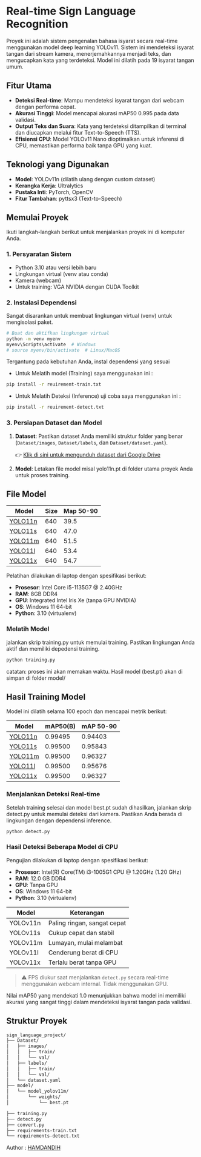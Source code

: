 # Real-time Sign Language Recognition

<!-- ![Demo](https://miro.medium.com/v2/resize:fit:1400/1*986e-bB7K39D4S-S70K4Yg.png) -->

Proyek ini adalah sistem pengenalan bahasa isyarat secara real-time menggunakan model deep learning YOLOv11. Sistem ini mendeteksi isyarat tangan dari stream kamera, menerjemahkannya menjadi teks, dan mengucapkan kata yang terdeteksi. Model ini dilatih pada 19 isyarat tangan umum.

## Fitur Utama

- **Deteksi Real-time**: Mampu mendeteksi isyarat tangan dari webcam dengan performa cepat.
- **Akurasi Tinggi**: Model mencapai akurasi mAP50 0.995 pada data validasi.
- **Output Teks dan Suara**: Kata yang terdeteksi ditampilkan di terminal dan diucapkan melalui fitur Text-to-Speech (TTS).
- **Efisiensi CPU**: Model YOLOv11 Nano dioptimalkan untuk inferensi di CPU, memastikan performa baik tanpa GPU yang kuat.

## Teknologi yang Digunakan

- **Model**: YOLOv11n (dilatih ulang dengan custom dataset)
- **Kerangka Kerja**: Ultralytics
- **Pustaka Inti**: PyTorch, OpenCV
- **Fitur Tambahan**: pyttsx3 (Text-to-Speech)

## Memulai Proyek

Ikuti langkah-langkah berikut untuk menjalankan proyek ini di komputer Anda.

### 1. Persyaratan Sistem

- Python 3.10 atau versi lebih baru  
- Lingkungan virtual (venv atau conda)  
- Kamera (webcam)  
- Untuk training: VGA NVIDIA dengan CUDA Toolkit

### 2. Instalasi Dependensi

Sangat disarankan untuk membuat lingkungan virtual (venv) untuk mengisolasi paket.


```bash
# Buat dan aktifkan lingkungan virtual
python -m venv myenv
myenv\Scripts\activate  # Windows
# source myenv/bin/activate  # Linux/MacOS
```
Tergantung pada kebutuhan Anda, instal dependensi yang sesuai
- Untuk Melatih model (Training) saya menggunakan ini :
```bash
pip install -r reuirement-train.txt
```
- Untuk Melatih Deteksi (Inference) uji coba saya menggunakan ini :
```bash
pip install -r reuirement-detect.txt
```


### 3. Persiapan Dataset dan Model

1. **Dataset**: Pastikan dataset Anda memiliki struktur folder yang benar (`Dataset/images`, `Dataset/labels`, dan `Dataset/dataset.yaml`).

   👉 [Klik di sini untuk mengunduh dataset dari Google Drive](https://drive.google.com/file/d/ID-GOOGLE-DRIVE/view?usp=sharing)


2. **Model**: Letakan file model misal yolo11n.pt di folder utama proyek Anda untuk proses training.

## File Model
| Model          | Size          |Map 50-90      |
|----------------|---------------|---------------|
| [YOLO11n](https://github.com/ultralytics/assets/releases/download/v8.3.0/yolo11n.pt)  | 640           | 39.5          |
| [YOLO11s](https://github.com/ultralytics/assets/releases/download/v8.3.0/yolo11s.pt)  | 640           | 47.0          |
| [YOLO11m](https://github.com/ultralytics/assets/releases/download/v8.3.0/yolo11m.pt)  | 640           | 51.5          |
| [YOLO11l](https://github.com/ultralytics/assets/releases/download/v8.3.0/yolo11l.pt)  | 640           | 53.4          |
| [YOLO11x](https://github.com/ultralytics/assets/releases/download/v8.3.0/yolo11s.pt)  | 640           | 54.7          |
 
Pelatihan dilakukan di laptop dengan spesifikasi berikut:

- **Prosesor**: Intel Core i5-1135G7 @ 2.40GHz
- **RAM**: 8GB DDR4
- **GPU**: Integrated Intel Iris Xe (tanpa GPU NVIDIA)
- **OS**: Windows 11 64-bit
- **Python**: 3.10 (virtualenv)

### Melatih Model
jalankan skrip training.py untuk memulai training. Pastikan lingkungan Anda aktif dan memiliki depedensi training.
```bash
python training.py
```
catatan: proses ini akan memakan waktu. Hasil model (best.pt) akan di simpan di folder model/


## Hasil Training Model
Model ini dilatih selama 100 epoch dan mencapai metrik berikut:

| Model          | mAP50(B)          |mAP 50-90      |
|----------------|-------------------|---------------|
| [YOLO11n](https://drive.google.com/drive/folders/1igH2g6rC4kupeYrRv4M63ipEvwhTqbxH?usp=sharing)  | 0.99495               | 0.94403          |
| [YOLO11s](https://drive.google.com/drive/folders/1RA6GSKWcQ9-U5al4ZRqR6qAyPlwHMzwA?usp=sharing)  | 0.99500               | 0.95843          |
| [YOLO11m](https://drive.google.com/drive/folders/1vlH1LevOJnmfSrc_HuZbyL2gmOvze0Rn?usp=sharing)  | 0.99500               | 0.96327          |
| [YOLO11l](https://drive.google.com/drive/folders/1NvdmNEeRLTnoM2sTLcvsvz7QMCPQMvZP?usp=sharing)  | 0.99500               | 0.95676          |
| [YOLO11x](https://drive.google.com/drive/folders/1TKhX1cRTSHjs4Yd5_QKKy4A_5oybQ5f-?usp=sharing)  | 0.99500               | 0.96327          |

### Menjalankan Deteksi Real-time
Setelah training selesai dan model best.pt sudah dihasilkan, jalankan skrip detect.py untuk memulai deteksi dari kamera. Pastikan Anda berada di lingkungan dengan dependensi inference.

```bash
python detect.py
```

### Hasil Deteksi Beberapa Model di CPU

Pengujian dilakukan di laptop dengan spesifikasi berikut:

- **Prosesor**: Intel(R) Core(TM) i3-1005G1 CPU @ 1.20GHz (1.20 GHz)
- **RAM**: 12.0 GB DDR4
- **GPU**: Tanpa GPU 
- **OS**: Windows 11 64-bit
- **Python**: 3.10 (virtualenv)

| Model     | Keterangan                  |
|-----------|-----------------------------|
| YOLOv11n  | Paling ringan, sangat cepat |
| YOLOv11s  | Cukup cepat dan stabil      |
| YOLOv11m  | Lumayan, mulai melambat     |
| YOLOv11l  | Cenderung berat di CPU      |
| YOLOv11x  | Terlalu berat tanpa GPU     |

> ⚠️ FPS diukur saat menjalankan `detect.py` secara real-time menggunakan webcam internal. Tidak menggunakan GPU.


Nilai mAP50 yang mendekati 1.0 menunjukkan bahwa model ini memiliki akurasi yang sangat tinggi dalam mendeteksi isyarat tangan pada validasi.

## Struktur Proyek
```bash
sign_language_project/
├── Dataset/
│   ├── images/
│   │   ├── train/
│   │   └── val/
│   ├── labels/
│   │   ├── train/
│   │   └── val/
│   └── dataset.yaml
├── model/
│   └── model_yolov11m/
│       └── weights/
│           └── best.pt

├── training.py
├── detect.py
├── convert.py
├── requirements-train.txt
└── requirements-detect.txt
```

Author :  [HAMDANDIH](https://github.com/dansecret)
